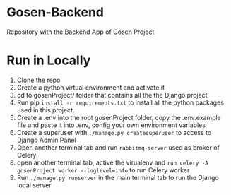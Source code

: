 # Gosen-Backend
Repository with the Backend App of Gosen Project

# Run in Locally
1. Clone the repo
2. Create a python virtual environment and activate it
3. cd to gosenProject/ folder that contains all the the Django project
4. Run pip ```install -r requirements.txt``` to install all the python packages used in this project.
5. Create a .env into the root gosenProject folder, copy the .env.example file and paste it into .env, config your own environment variables
5. Create a superuser with ```./manage.py createsuperuser``` to access to Django Admin Panel
6. Open another terminal tab and run ```rabbitmq-server``` used as broker of Celery
7. open another terminal tab, active the virualenv and ```run celery -A gosenProject worker --loglevel=info``` to run Celery worker
8. Run ```./manage.py runserver``` in the main terminal tab to run the Django local server